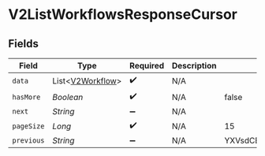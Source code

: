 # V2ListWorkflowsResponseCursor


## Fields

| Field                                                 | Type                                                  | Required                                              | Description                                           | Example                                               |
| ----------------------------------------------------- | ----------------------------------------------------- | ----------------------------------------------------- | ----------------------------------------------------- | ----------------------------------------------------- |
| `data`                                                | List<[V2Workflow](../../models/shared/V2Workflow.md)> | :heavy_check_mark:                                    | N/A                                                   |                                                       |
| `hasMore`                                             | *Boolean*                                             | :heavy_check_mark:                                    | N/A                                                   | false                                                 |
| `next`                                                | *String*                                              | :heavy_minus_sign:                                    | N/A                                                   |                                                       |
| `pageSize`                                            | *Long*                                                | :heavy_check_mark:                                    | N/A                                                   | 15                                                    |
| `previous`                                            | *String*                                              | :heavy_minus_sign:                                    | N/A                                                   | YXVsdCBhbmQgYSBtYXhpbXVtIG1heF9yZXN1bHRzLol=          |